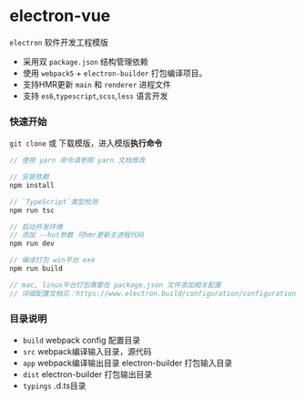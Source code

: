# electron-vue
`electron` 软件开发工程模版

- 采用双 `package.json` 结构管理依赖
- 使用 `webpack5` + `electron-builder` 打包编译项目。
- 支持HMR更新 `main` 和 `renderer` 进程文件 
- 支持 `es6`,`typescript`,`scss`,`less` 语言开发



### 快速开始
`git clone` 或 下载模版，进入模版**执行命令** 
```javascript
// 使用 yarn 命令请参照 yarn 文档修改

// 安装依赖
npm install

// `TypeScript`类型检测
npm run tsc

// 启动开发环境
// 添加 --hot参数 可hmr更新主进程代码
npm run dev 

// 编译打包 win平台 exe
npm run build

// mac, linux平台打包需要在 package.json 文件添加相关配置
// 详细配置文档见：https://www.electron.build/configuration/configuration
```



### 目录说明
- `build` webpack config 配置目录
- `src` webpack编译输入目录，源代码
- `app` webpack编译输出目录 electron-builder 打包输入目录
- `dist` electron-builder 打包输出目录
- `typings` .d.ts目录

